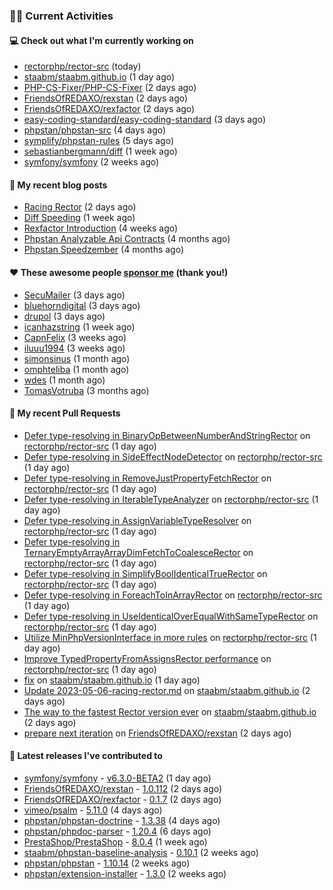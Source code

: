 ### 👨‍💻 Current Activities


#### 💻 Check out what I'm currently working on

- [rectorphp/rector-src](https://github.com/rectorphp/rector-src) (today)
- [staabm/staabm.github.io](https://github.com/staabm/staabm.github.io) (1 day ago)
- [PHP-CS-Fixer/PHP-CS-Fixer](https://github.com/PHP-CS-Fixer/PHP-CS-Fixer) (2 days ago)
- [FriendsOfREDAXO/rexstan](https://github.com/FriendsOfREDAXO/rexstan) (2 days ago)
- [FriendsOfREDAXO/rexfactor](https://github.com/FriendsOfREDAXO/rexfactor) (2 days ago)
- [easy-coding-standard/easy-coding-standard](https://github.com/easy-coding-standard/easy-coding-standard) (3 days ago)
- [phpstan/phpstan-src](https://github.com/phpstan/phpstan-src) (4 days ago)
- [symplify/phpstan-rules](https://github.com/symplify/phpstan-rules) (5 days ago)
- [sebastianbergmann/diff](https://github.com/sebastianbergmann/diff) (1 week ago)
- [symfony/symfony](https://github.com/symfony/symfony) (2 weeks ago)


#### 📜 My recent blog posts

- [Racing Rector](https://staabm.github.io/2023/05/06/racing-rector.html) (2 days ago)
- [Diff Speeding](https://staabm.github.io/2023/05/01/diff-speeding.html) (1 week ago)
- [Rexfactor Introduction](https://staabm.github.io/2023/04/09/rexfactor-introduction.html) (4 weeks ago)
- [Phpstan Analyzable Api Contracts](https://staabm.github.io/2022/12/29/phpstan-analyzable-api-contracts.html) (4 months ago)
- [Phpstan Speedzember](https://staabm.github.io/2022/12/23/phpstan-speedzember.html) (4 months ago)


#### ❤️ These awesome people [sponsor me](https://github.com/sponsors/staabm) (thank you!)

- [SecuMailer](https://github.com/SecuMailer) (3 days ago)
- [bluehorndigital](https://github.com/bluehorndigital) (3 days ago)
- [drupol](https://github.com/drupol) (3 days ago)
- [icanhazstring](https://github.com/icanhazstring) (1 week ago)
- [CapnFelix](https://github.com/CapnFelix) (3 weeks ago)
- [iluuu1994](https://github.com/iluuu1994) (3 weeks ago)
- [simonsinus](https://github.com/simonsinus) (1 month ago)
- [omphteliba](https://github.com/omphteliba) (1 month ago)
- [wdes](https://github.com/wdes) (1 month ago)
- [TomasVotruba](https://github.com/TomasVotruba) (3 months ago)


#### 🔨 My recent Pull Requests

- [Defer type-resolving in BinaryOpBetweenNumberAndStringRector](https://github.com/rectorphp/rector-src/pull/3763) on [rectorphp/rector-src](https://github.com/rectorphp/rector-src) (1 day ago)
- [Defer type-resolving in SideEffectNodeDetector](https://github.com/rectorphp/rector-src/pull/3762) on [rectorphp/rector-src](https://github.com/rectorphp/rector-src) (1 day ago)
- [Defer type-resolving in RemoveJustPropertyFetchRector](https://github.com/rectorphp/rector-src/pull/3761) on [rectorphp/rector-src](https://github.com/rectorphp/rector-src) (1 day ago)
- [Defer type-resolving in IterableTypeAnalyzer](https://github.com/rectorphp/rector-src/pull/3760) on [rectorphp/rector-src](https://github.com/rectorphp/rector-src) (1 day ago)
- [Defer type-resolving in AssignVariableTypeResolver](https://github.com/rectorphp/rector-src/pull/3759) on [rectorphp/rector-src](https://github.com/rectorphp/rector-src) (1 day ago)
- [Defer type-resolving in TernaryEmptyArrayArrayDimFetchToCoalesceRector](https://github.com/rectorphp/rector-src/pull/3758) on [rectorphp/rector-src](https://github.com/rectorphp/rector-src) (1 day ago)
- [Defer type-resolving in SimplifyBoolIdenticalTrueRector](https://github.com/rectorphp/rector-src/pull/3757) on [rectorphp/rector-src](https://github.com/rectorphp/rector-src) (1 day ago)
- [Defer type-resolving in ForeachToInArrayRector](https://github.com/rectorphp/rector-src/pull/3756) on [rectorphp/rector-src](https://github.com/rectorphp/rector-src) (1 day ago)
- [Defer type-resolving in UseIdenticalOverEqualWithSameTypeRector](https://github.com/rectorphp/rector-src/pull/3755) on [rectorphp/rector-src](https://github.com/rectorphp/rector-src) (1 day ago)
- [Utilize MinPhpVersionInterface in more rules](https://github.com/rectorphp/rector-src/pull/3752) on [rectorphp/rector-src](https://github.com/rectorphp/rector-src) (1 day ago)
- [Improve TypedPropertyFromAssignsRector performance](https://github.com/rectorphp/rector-src/pull/3749) on [rectorphp/rector-src](https://github.com/rectorphp/rector-src) (1 day ago)
- [fix](https://github.com/staabm/staabm.github.io/pull/68) on [staabm/staabm.github.io](https://github.com/staabm/staabm.github.io) (1 day ago)
- [Update 2023-05-06-racing-rector.md](https://github.com/staabm/staabm.github.io/pull/67) on [staabm/staabm.github.io](https://github.com/staabm/staabm.github.io) (2 days ago)
- [The way to the fastest Rector version ever](https://github.com/staabm/staabm.github.io/pull/66) on [staabm/staabm.github.io](https://github.com/staabm/staabm.github.io) (2 days ago)
- [prepare next iteration](https://github.com/FriendsOfREDAXO/rexstan/pull/497) on [FriendsOfREDAXO/rexstan](https://github.com/FriendsOfREDAXO/rexstan) (2 days ago)


#### 🔭 Latest releases I've contributed to

- [symfony/symfony](https://github.com/symfony/symfony) - [v6.3.0-BETA2](https://github.com/symfony/symfony/releases/tag/v6.3.0-BETA2) (1 day ago)
- [FriendsOfREDAXO/rexstan](https://github.com/FriendsOfREDAXO/rexstan) - [1.0.112](https://github.com/FriendsOfREDAXO/rexstan/releases/tag/1.0.112) (2 days ago)
- [FriendsOfREDAXO/rexfactor](https://github.com/FriendsOfREDAXO/rexfactor) - [0.1.7](https://github.com/FriendsOfREDAXO/rexfactor/releases/tag/0.1.7) (2 days ago)
- [vimeo/psalm](https://github.com/vimeo/psalm) - [5.11.0](https://github.com/vimeo/psalm/releases/tag/5.11.0) (4 days ago)
- [phpstan/phpstan-doctrine](https://github.com/phpstan/phpstan-doctrine) - [1.3.38](https://github.com/phpstan/phpstan-doctrine/releases/tag/1.3.38) (4 days ago)
- [phpstan/phpdoc-parser](https://github.com/phpstan/phpdoc-parser) - [1.20.4](https://github.com/phpstan/phpdoc-parser/releases/tag/1.20.4) (6 days ago)
- [PrestaShop/PrestaShop](https://github.com/PrestaShop/PrestaShop) - [8.0.4](https://github.com/PrestaShop/PrestaShop/releases/tag/8.0.4) (1 week ago)
- [staabm/phpstan-baseline-analysis](https://github.com/staabm/phpstan-baseline-analysis) - [0.10.1](https://github.com/staabm/phpstan-baseline-analysis/releases/tag/0.10.1) (2 weeks ago)
- [phpstan/phpstan](https://github.com/phpstan/phpstan) - [1.10.14](https://github.com/phpstan/phpstan/releases/tag/1.10.14) (2 weeks ago)
- [phpstan/extension-installer](https://github.com/phpstan/extension-installer) - [1.3.0](https://github.com/phpstan/extension-installer/releases/tag/1.3.0) (2 weeks ago)
